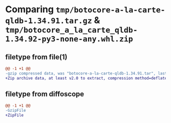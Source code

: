 # Comparing `tmp/botocore-a-la-carte-qldb-1.34.91.tar.gz` & `tmp/botocore_a_la_carte_qldb-1.34.92-py3-none-any.whl.zip`

## filetype from file(1)

```diff
@@ -1 +1 @@
-gzip compressed data, was "botocore-a-la-carte-qldb-1.34.91.tar", last modified: Thu Apr 25 01:03:46 2024, max compression
+Zip archive data, at least v2.0 to extract, compression method=deflate
```

## filetype from diffoscope

```diff
@@ -1 +1 @@
-GzipFile
+ZipFile
```

